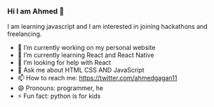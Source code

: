 ### Hi I am Ahmed 👋

I am learning javascript and I am interested in joining hackathons and freelancing.



- 🔭 I’m currently working on my personal website
- 🌱 I’m currently learning React and React Native
- 🤔 I’m looking for help with React
- 💬 Ask me about HTML CSS AND JavaScript
- 📫 How to reach me: https://twitter.com/ahmedgagan11
- 😄 Pronouns: programmer, he
- ⚡ Fun fact: python is for kids

<!--
-->
